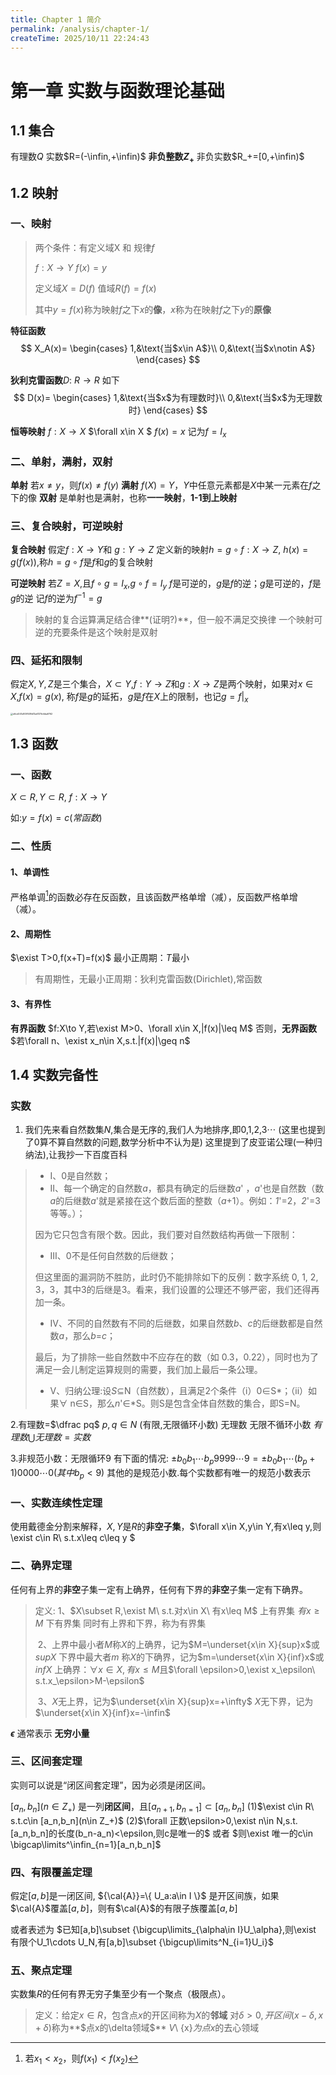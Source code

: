 ```yaml
---
title: Chapter 1 简介
permalink: /analysis/chapter-1/
createTime: 2025/10/11 22:24:43
---
```


# 第一章 实数与函数理论基础

## 1.1 集合

有理数$Q$   实数$R=(-\infin,+\infin)$
**非负整数$Z_+$**   非负实数$R_+=[0,+\infin)$ 

## 1.2 映射

### 一、映射

> 两个条件：有定义域X  和  规律$f$
>
> $f:X\to Y$      $f(x)=y$ 
>
> 定义域$X=D(f)$   值域$R(f)=f(x)$
>
> 其中$y=f(x)$称为映射$f$之下$x$的**像**，$x$称为在映射$f$之下$y$的**原像**

**特征函数**
$$
X_A(x)=
\begin{cases}
1,&\text{当$x\in A$}\\
0,&\text{当$x\notin A$}
\end{cases}
$$


**狄利克雷函数**$D$:  $R\to R$ 如下
$$
D(x)=
\begin{cases}
1,&\text{当$x$为有理数时}\\
0,&\text{当$x$为无理数时}
\end{cases}
$$

**恒等映射**   $f:X\to X$        $\forall x\in X $     $f(x)=x$      记为$f=I_x$



### 二、单射，满射，双射

**单射** 若$x\neq y$，则$f(x)\neq f(y)$
**满射** $f(X)=Y$，$Y$中任意元素都是$X$中某一元素在$f$之下的像
**双射** 是单射也是满射，也称**一一映射**，**1-1到上映射**



### 三、复合映射，可逆映射

**复合映射** 假定$f:X\to Y$和 $g:Y\to Z$
		定义新的映射$h=g\circ f :X\to Z$,
					$h(x)=g(f(x))$,称$h=g\circ f$是$f$和$g$的复合映射

**可逆映射** 若$Z=X$,且$f\circ g=I_x$,$g\circ f=I_y$
		$f$是可逆的，$g$是$f$的逆；$g$是可逆的，$f$是$g$的逆	记$f$的逆为$f^{-1}=g$

> 映射的复合运算满足结合律**(证明?)**，但一般不满足交换律
> 一个映射可逆的充要条件是这个映射是双射



### 四、延拓和限制

假定$X,Y,Z$是三个集合，$X\subset Y$,$f:Y\to Z$和$g:X\to Z$是两个映射，如果对$x\in X$,$f(x)=g(x)$,
称$f$是$g$的延拓，$g$是$f$在$X$上的限制，也记$g=f|_x$

<img src="D:\6 微信文件\xwechat_files\wxid_c5i1jdoav8p322_9a09\temp\RWTemp\2025-10\78e02787fa0a34e75bf12456ebd86fc2\e6cd041e809148fd13a6137bfdba9762.jpg" alt="e6cd041e809148fd13a6137bfdba9762" style="zoom: 25%;" />





## 1.3 函数

### 一、函数

$X\subset R,Y\subset R,\ f:X\to Y$

如:$y=f(x)=c(常函数)$

### 二、性质

#### 1、单调性

严格单调[^1]的函数必存在反函数，且该函数严格单增（减），反函数严格单增（减）。

[^1]: 若$x_1<x_2$，则$f(x_1)<f(x_2)$

#### 2、周期性

$\exist T>0,f(x+T)=f(x)$
最小正周期：$T$最小

> 有周期性，无最小正周期：狄利克雷函数(Dirichlet),常函数

#### 3、有界性

**有界函数**  $f:X\to Y,若\exist M>0、\forall x\in X,|f(x)|\leq M$
否则，**无界函数** $若\forall n、\exist x_n\in X,s.t.|f(x)|\geq n$



## 1.4 实数完备性

### 实数

1. 我们先来看自然数集$N$,集合是无序的,我们人为地排序,即0,1,2,3$\cdots$  (这里也提到了0算不算自然数的问题,数学分析中不认为是)
	这里提到了皮亚诺公理(一种归纳法),让我抄一下百度百科

> - Ⅰ、0是自然数；
> - Ⅱ、每一个确定的自然数*a*，都具有确定的后继数*a*' ，*a*'也是自然数（数*a*的后继数*a*'就是紧接在这个数后面的整数（*a*+1）。例如：*1*'=2，*2*'=3等等。）；
>
> 因为它只包含有限个数。因此，我们要对自然数结构再做一下限制：
>
> - Ⅲ、0不是任何自然数的后继数；
>
> 但这里面的漏洞防不胜防，此时仍不能排除如下的反例：数字系统 0, 1, 2, 3，3，其中3的后继是3。看来，我们设置的公理还不够严密，我们还得再加一条。
>
> - Ⅳ、不同的自然数有不同的后继数，如果自然数*b*、*c*的后继数都是自然数*a*，那么*b*=*c*；
>
> 最后，为了排除一些自然数中不应存在的数（如 0.3，0.22），同时也为了满足一会儿制定运算规则的需要，我们加上最后一条公理。
>
> - Ⅴ、归纳公理:设*S*⊆N（自然数），且满足2个条件（i）0∈S*；（ii）如果∀ n∈S，那么*n*'∈*S。则S是包含全体自然数的集合，即S=N。



2.有理数=$\dfrac pq$      $p,q\in N$ (有限,无限循环小数)
无理数 无限不循环小数
$有理数\bigcup 无理数=实数$ 

3.非规范小数：无限循环9    有下面的情况:  $\pm b_0 b_1\cdots b_p9999\cdots 9=\pm b_0 b_1\cdots(b_p+1)0000\cdots 0(其中b_p<9)$
其他的是规范小数.每个实数都有唯一的规范小数表示 

### 一、实数连续性定理

使用戴德金分割来解释，$X,Y$是$R$的**非空子集**，$\forall x\in X,y\in Y,有x\leq y,则\exist c\in R\ s.t.x\leq c\leq y $

### 二、确界定理

任何有上界的**非空**子集一定有上确界，任何有下界的**非空**子集一定有下确界。

> 定义:  1、$X\subset R,\exist M\ s.t.对x\in X\ 有x\leq M$   上有界集
> 								  $有x\geq M$  下有界集
> 		同时有上界和下界，称为有界集
>
> ​	   2、上界中最小者$M$称$X$的上确界，记为$M=\underset{x\in X}{sup}x$或$supX$
> ​		 下界中最大者$m$ 称$X$的下确界，记为$m=\underset{x\in X}{inf}x$或$infX$
> ​		上确界：$\forall x\in X,有x\leq M$且$\forall \epsilon>0,\exist x_\epsilon\ s.t.x_\epsilon>M-\epsilon$
>
> ​	   3、$X$无上界，记为$\underset{x\in X}{sup}x=+\infty$	$X$无下界，记为$\underset{x\in X}{inf}x=-\infin$  

**$\epsilon$**   通常表示 **无穷小量**

### 三、区间套定理

实则可以说是“闭区间套定理”，因为必须是闭区间。

$[a_n,b_n](n\in Z_+)$ 是一列**闭区间**，且$[a_{n+1},b_{n=1}]\subset [a_n,b_n]$
(1)$\exist c\in R\ s.t.c\in [a_n,b_n](n\in Z_+)$
(2)$\forall 正数\epsilon>0,\exist n\in N,s.t.[a_n,b_n]的长度(b_n-a_n)<\epsilon,则c是唯一的$
    或者	$则\exist 唯一的c\in \bigcap\limits^\infin_{n=1}[a_n,b_n]$

### 四、有限覆盖定理

假定$[a,b]$是一闭区间, ${\cal{A}}=\{ U_a:a\in I \}$ 是开区间族，如果$\cal{A}$覆盖$[a,b]$，则有$\cal{A}$的有限子族覆盖$[a,b]$

或者表述为 $已知[a,b]\subset {\bigcup\limits_{\alpha\in I}U_\alpha},则\exist 有限个U_1\cdots U_N,有[a,b]\subset {\bigcup\limits^N_{i=1}U_i}$

### 五、聚点定理

实数集$R$的任何有界无穷子集至少有一个聚点（极限点）。

> 定义：给定$x\in R$，包含点$x$的开区间称为$X$的**邻域**
> 	   对$\delta >0,开区间(x-\delta,x+\delta)$称为**$点x的\delta领域$**
> 	  $V$\ \{x\}$为点x$的去心领域

